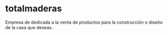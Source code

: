 # totalmaderas
Empresa de dedicada a la venta de productos para la construcción o diseño de la casa que deseas.
